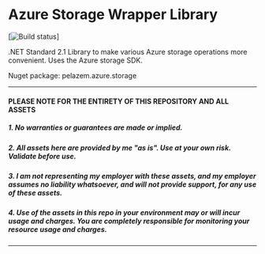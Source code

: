 # Azure Storage Wrapper Library

[![Build status](https://dev.azure.com/paelaz/pelazem.azure.storage/_apis/build/status/Build)]

.NET Standard 2.1 Library to make various Azure storage operations more convenient. Uses the Azure storage SDK.

Nuget package: pelazem.azure.storage

---

#### PLEASE NOTE FOR THE ENTIRETY OF THIS REPOSITORY AND ALL ASSETS
##### 1. No warranties or guarantees are made or implied.
##### 2. All assets here are provided by me "as is". Use at your own risk. Validate before use.
##### 3. I am not representing my employer with these assets, and my employer assumes no liability whatsoever, and will not provide support, for any use of these assets.
##### 4. Use of the assets in this repo in your environment may or will incur usage and charges. You are completely responsible for monitoring your resource usage and charges.

---
